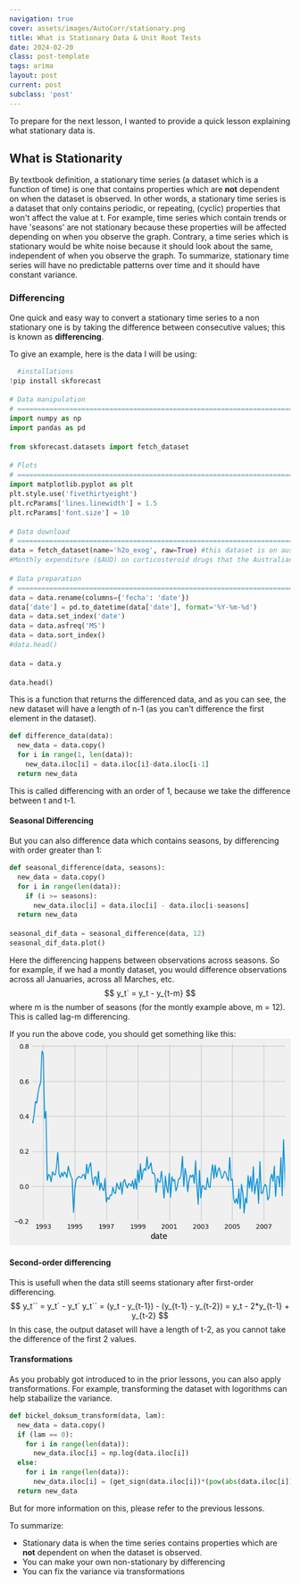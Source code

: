 ```yaml
---
navigation: true
cover: assets/images/AutoCorr/stationary.png
title: What is Stationary Data & Unit Root Tests
date: 2024-02-20
class: post-template
tags: arima
layout: post
current: post
subclass: 'post'
---
```


To prepare for the next lesson, I wanted to provide a quick lesson explaining what stationary data is.

## What is Stationarity

By textbook definition, a stationary time series (a dataset which is a function of time) is one that contains properties which are **not** dependent on when the dataset is observed. In other words,  a stationary time series is a dataset that only contains periodic, or repeating, (cyclic) properties that won't affect the value at t. For example, time series which contain trends or have 'seasons' are not stationary because these properties will be affected depending on when you observe the graph. Contrary, a time series which is stationary would be white noise because it should look about the same, independent of when you observe the graph. To summarize, stationary time series will have no predictable patterns over time and it should have constant variance. 

### Differencing

One quick and easy way to convert a stationary time series to a non stationary one is by taking the difference between consecutive values; this is known as **differencing**.

To give an example, here is the data I will be using:
```python
  #installations
!pip install skforecast

# Data manipulation
# ==============================================================================
import numpy as np
import pandas as pd

from skforecast.datasets import fetch_dataset

# Plots
# ==============================================================================
import matplotlib.pyplot as plt
plt.style.use('fivethirtyeight')
plt.rcParams['lines.linewidth'] = 1.5
plt.rcParams['font.size'] = 10

# Data download
# ==============================================================================
data = fetch_dataset(name='h2o_exog', raw=True) #this dataset is on australian health system, from 1991 to 2008. This is from Hyndman (2023) fpp3
#Monthly expenditure ($AUD) on corticosteroid drugs that the Australian health system had between 1991 and 2008. Two additional variables (exog_1, exog_2) are simulated.

# Data preparation
# ==============================================================================
data = data.rename(columns={'fecha': 'date'})
data['date'] = pd.to_datetime(data['date'], format='%Y-%m-%d')
data = data.set_index('date')
data = data.asfreq('MS')
data = data.sort_index()
#data.head()

data = data.y

data.head()

```

This is a function that returns the differenced data, and as you can see, the new dataset will have a length of n-1 (as you can't difference the first element in the dataset). 
```python
def difference_data(data):
  new_data = data.copy()
  for i in range(1, len(data)):
    new_data.iloc[i] = data.iloc[i]-data.iloc[i-1]
  return new_data
```
This is called differencing with an order of 1, because we take the difference between t and t-1.

#### Seasonal Differencing
But you can also difference data which contains seasons, by differencing with order greater than 1:
```python
def seasonal_difference(data, seasons):
  new_data = data.copy()
  for i in range(len(data)):
    if (i >= seasons):
      new_data.iloc[i] = data.iloc[i] - data.iloc[i-seasons]
  return new_data

seasonal_dif_data = seasonal_difference(data, 12)
seasonal_dif_data.plot()
```
Here the differencing happens between observations across seasons. So for example, if we had a montly dataset, you would difference observations across all Januaries, across all Marches, etc. 
$$
  y_t` = y_t - y_{t-m}
$$
where m is the number of seasons (for the montly example above, m = 12). This is called lag-m differencing. 

If you run the above code, you should get something like this:
![img](assets/images/AutoCorr/stationary.png)


#### Second-order differencing
This is usefull when the data still seems stationary after first-order differencing. 
$$
  y_t`` = y_t` - y_t`
  y_t`` = (y_t - y_{t-1}) - (y_{t-1} - y_{t-2})
        = y_t - 2*y_{t-1} + y_{t-2}
$$
In this case, the output dataset will have a length of t-2, as you cannot take the difference of the first 2 values. 


#### Transformations

As you probably got introduced to in the prior lessons, you can also apply transformations. For example, transforming the dataset with logorithms can help stabailize the variance. 

```python
def bickel_doksum_transform(data, lam):
  new_data = data.copy()
  if (lam == 0):
    for i in range(len(data)):
      new_data.iloc[i] = np.log(data.iloc[i])
  else:
    for i in range(len(data)):
      new_data.iloc[i] = (get_sign(data.iloc[i])*(pow(abs(data.iloc[i]), lam)-1))/lam
  return new_data
  ```
  But for more information on this, please refer to the previous lessons. 



To summarize:
  - Stationary data is when the time series contains properties which are **not** dependent on when the dataset is observed.
  - You can make your own non-stationary by differencing
  - You can fix the variance via transformations
